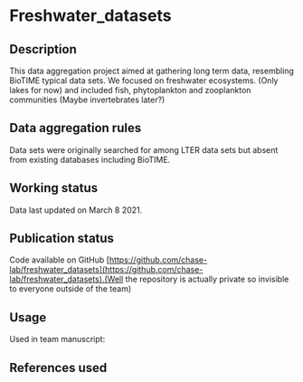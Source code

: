 # Freshwater_datasets

## Description
This data aggregation project aimed at gathering long term data, resembling
BioTIME typical data sets. We focused on freshwater ecosystems. (Only lakes for now) and included fish, phytoplankton and zooplankton communities (Maybe invertebrates later?)

## Data aggregation rules
Data sets were originally searched for among LTER data sets but absent from existing databases including BioTIME.

## Working status
Data last updated on March 8 2021.

## Publication status
Code available on GitHub [https://github.com/chase-lab/freshwater_datasets](https://github.com/chase-lab/freshwater_datasets).(Well the repository is actually private so invisible to everyone outside of the team)

## Usage
Used in team manuscript: 

## References used
